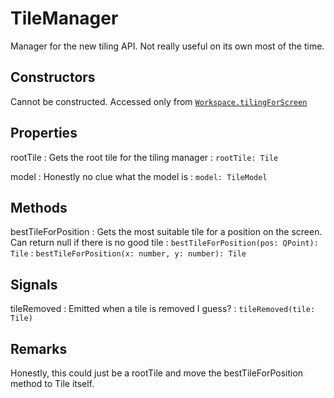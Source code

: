 # TileManager

Manager for the new tiling API. Not really useful on its own most of the time.

## Constructors

Cannot be constructed. Accessed only from [`Workspace.tilingForScreen`](Workspace.md#methods)

## Properties

rootTile
: Gets the root tile for the tiling manager
: `rootTile: Tile`

model
: Honestly no clue what the model is
: `model: TileModel`

## Methods

bestTileForPosition
: Gets the most suitable tile for a position on the screen. Can return null if there is no good tile
: `bestTileForPosition(pos: QPoint): Tile`
: `bestTileForPosition(x: number, y: number): Tile`

## Signals

tileRemoved
: Emitted when a tile is removed I guess?
: `tileRemoved(tile: Tile)`

## Remarks

Honestly, this could just be a rootTile and move the bestTileForPosition method to Tile itself.
